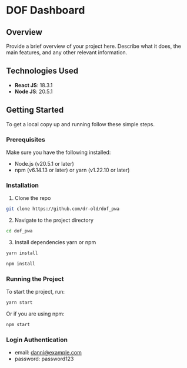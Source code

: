 # DOF Dashboard

## Overview
Provide a brief overview of your project here. Describe what it does, the main features, and any other relevant information.

## Technologies Used
- **React JS**: 18.3.1
- **Node JS**: 20.5.1

## Getting Started
To get a local copy up and running follow these simple steps.

### Prerequisites
Make sure you have the following installed:
- Node.js (v20.5.1 or later)
- npm (v6.14.13 or later) or yarn (v1.22.10 or later)

### Installation
1. Clone the repo
```sh
git clone https://github.com/dr-old/dof_pwa
```
2. Navigate to the project directory
```sh
cd dof_pwa
```
3. Install dependencies yarn or npm
```sh
yarn install
```
```sh
npm install
```

### Running the Project

To start the project, run:
```sh
yarn start
```
Or if you are using npm:
```sh
npm start
```

### Login Authentication

- email: danni@example.com
- password: password123
